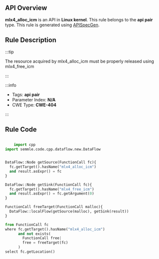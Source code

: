 ---
---


## API Overview
**mlx4_alloc_icm** is an API in **Linux kernel**. This rule belongs to the **api pair** type. This rule is generated using [APISpecGen](../../tools/APISpecGen).
## Rule Description

:::tip

The resource acquired by mlx4_alloc_icm must be properly released using mlx4_free_icm

:::

:::info

- Tags: **api pair**
- Parameter Index: **N/A**
- CWE Type: **CWE-404**

:::

## Rule Code
```python

    import cpp
import semmle.code.cpp.dataflow.new.DataFlow


DataFlow::Node getSource(FunctionCall fc){
  fc.getTarget().hasName("mlx4_alloc_icm")
  and result.asExpr() = fc
}

DataFlow::Node getSink(FunctionCall fc){
  fc.getTarget().hasName("mlx4_free_icm")
  and result.asExpr() = fc.getArgument(0)
}

FunctionCall freeTarget(FunctionCall malloc){
  DataFlow::localFlow(getSource(malloc), getSink(result))
}

from FunctionCall fc
where fc.getTarget().hasName("mlx4_alloc_icm")
      and not exists(
        FunctionCall free| 
        free = freeTarget(fc)
      )
select fc.getLocation()

    
```